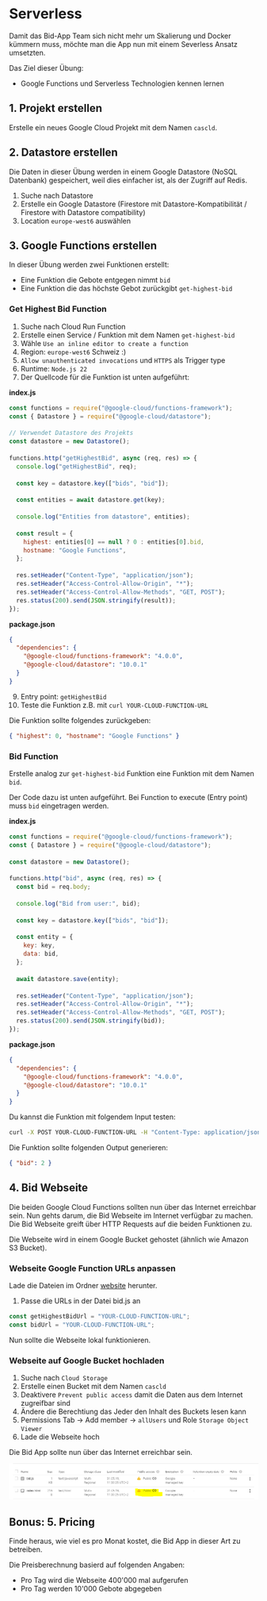 # Serverless

Damit das Bid-App Team sich nicht mehr um Skalierung und Docker kümmern muss, möchte man die App nun mit einem Severless Ansatz umsetzten.

Das Ziel dieser Übung:

- Google Functions und Serverless Technologien kennen lernen

## 1. Projekt erstellen

Erstelle ein neues Google Cloud Projekt mit dem Namen `cascld`.

## 2. Datastore erstellen

Die Daten in dieser Übung werden in einem Google Datastore (NoSQL Datenbank) gespeichert, weil dies einfacher ist, als der Zugriff auf Redis.

1. Suche nach Datastore
2. Erstelle ein Google Datastore (Firestore mit Datastore-Kompatibilität / Firestore with Datastore compatibility)
3. Location `europe-west6` auswählen

## 3. Google Functions erstellen

In dieser Übung werden zwei Funktionen erstellt:

- Eine Funktion die Gebote entgegen nimmt `bid`
- Eine Funktion die das höchste Gebot zurückgibt `get-highest-bid`

### Get Highest Bid Function

1. Suche nach Cloud Run Function
2. Erstelle einen Service / Funktion mit dem Namen `get-highest-bid`
3. Wähle `Use an inline editor to create a function`
4. Region: `europe-west6` Schweiz :)
5. `Allow unauthenticated invocations` und `HTTPS` als Trigger type
6. Runtime: `Node.js 22`
7. Der Quellcode für die Funktion ist unten aufgeführt:

**index.js**

```js
const functions = require("@google-cloud/functions-framework");
const { Datastore } = require("@google-cloud/datastore");

// Verwendet Datastore des Projekts
const datastore = new Datastore();

functions.http("getHighestBid", async (req, res) => {
  console.log("getHighestBid", req);

  const key = datastore.key(["bids", "bid"]);

  const entities = await datastore.get(key);

  console.log("Entities from datastore", entities);

  const result = {
    highest: entities[0] == null ? 0 : entities[0].bid,
    hostname: "Google Functions",
  };

  res.setHeader("Content-Type", "application/json");
  res.setHeader("Access-Control-Allow-Origin", "*");
  res.setHeader("Access-Control-Allow-Methods", "GET, POST");
  res.status(200).send(JSON.stringify(result));
});
```

**package.json**

```json
{
  "dependencies": {
    "@google-cloud/functions-framework": "4.0.0",
    "@google-cloud/datastore": "10.0.1"
  }
}
```

9. Entry point: `getHighestBid`
10. Teste die Funktion z.B. mit `curl YOUR-CLOUD-FUNCTION-URL`

Die Funktion sollte folgendes zurückgeben:

```json
{ "highest": 0, "hostname": "Google Functions" }
```

### Bid Function

Erstelle analog zur `get-highest-bid` Funktion eine Funktion mit dem Namen `bid`.

Der Code dazu ist unten aufgeführt. Bei Function to execute (Entry point) muss `bid` eingetragen werden.

**index.js**

```js
const functions = require("@google-cloud/functions-framework");
const { Datastore } = require("@google-cloud/datastore");

const datastore = new Datastore();

functions.http("bid", async (req, res) => {
  const bid = req.body;

  console.log("Bid from user:", bid);

  const key = datastore.key(["bids", "bid"]);

  const entity = {
    key: key,
    data: bid,
  };

  await datastore.save(entity);

  res.setHeader("Content-Type", "application/json");
  res.setHeader("Access-Control-Allow-Origin", "*");
  res.setHeader("Access-Control-Allow-Methods", "GET, POST");
  res.status(200).send(JSON.stringify(bid));
});
```

**package.json**

```json
{
  "dependencies": {
    "@google-cloud/functions-framework": "4.0.0",
    "@google-cloud/datastore": "10.0.1"
  }
}
```

Du kannst die Funktion mit folgendem Input testen:

```sh
curl -X POST YOUR-CLOUD-FUNCTION-URL -H "Content-Type: application/json" -d '{"bid": 2}'
```

Die Funktion sollte folgenden Output generieren:

```json
{ "bid": 2 }
```

## 4. Bid Webseite

Die beiden Google Cloud Functions sollten nun über das Internet erreichbar sein. Nun gehts darum, die Bid Webseite im Internet verfügbar zu machen. Die Bid Webseite greift über HTTP Requests auf die beiden Funktionen zu.

Die Webseite wird in einem Google Bucket gehostet (ähnlich wie Amazon S3 Bucket).

### Webseite Google Function URLs anpassen

Lade die Dateien im Ordner [website](serverless/website) herunter.

1. Passe die URLs in der Datei bid.js an

```js
const getHighestBidUrl = "YOUR-CLOUD-FUNCTION-URL";
const bidUrl = "YOUR-CLOUD-FUNCTION-URL";
```

Nun sollte die Webseite lokal funktionieren.

### Webseite auf Google Bucket hochladen

1. Suche nach `Cloud Storage`
2. Erstelle einen Bucket mit dem Namen `cascld`
3. Deaktivere `Prevent public access` damit die Daten aus dem Internet zugreifbar sind
4. Ändere die Berechtiung das Jeder den Inhalt des Buckets lesen kann
5. Permissions Tab -> Add member -> `allUsers` und Role `Storage Object Viewer`
6. Lade die Webseite hoch

Die Bid App sollte nun über das Internet erreichbar sein.

![bucket](images/bucket.png "Bucket")

## Bonus: 5. Pricing

Finde heraus, wie viel es pro Monat kostet, die Bid App in dieser Art zu betreiben.

Die Preisberechnung basierd auf folgenden Angaben:

- Pro Tag wird die Webseite 400'000 mal aufgerufen
- Pro Tag werden 10'000 Gebote abgegeben
